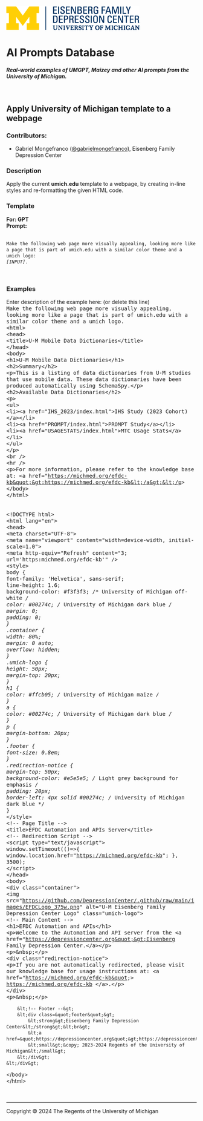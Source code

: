![Depression Center Logo](https://github.com/DepressionCenter/.github/blob/main/images/EFDCLogo_375w.png "depressioncenter.org")


# **AI Prompts Database**
#### *__Real-world examples of UMGPT, Maizey and other AI prompts from the University of Michigan.__*

<br />

## Apply University of Michigan template to a webpage

### Contributors:
+ Gabriel Mongefranco ([@gabrielmongefranco](https://github.com/gabrielmongefranco)), Eisenberg Family Depression Center

### Description
Apply the current __umich.edu__ template to a webpage, by creating in-line styles and re-formatting the given HTML code.

### Template
**For: GPT**  <br />
**Prompt:**
<pre><code>
Make the following web page more visually appealing, looking more like a page that is part of umich.edu with a similar color theme and a umich logo:  
<var>[INPUT]</var>.
</code></pre>
<br />


### Examples

Enter description of the example here: (or delete this line)<br />
<kbd>
Make the following web page more visually appealing, looking more like a page that is part of umich.edu with a similar color theme and a umich logo.  
&lt;html&gt;  
&lt;head&gt;  
&lt;title&gt;U-M Mobile Data Dictionaries&lt;/title&gt;  
&lt;/head&gt;  
&lt;body&gt;  
&lt;h1&gt;U-M Mobile Data Dictionaries&lt;/h1&gt;  
&lt;h2&gt;Summary&lt;/h2&gt;  
&lt;p&gt;This is a listing of data dictionaries from U-M studies that use mobile data. These data dictionaries have been produced automatically using SchemaSpy.&lt;/p&gt;  
&lt;h2&gt;Available Data Dictionaries&lt;/h2&gt;  
&lt;p&gt;  
&lt;ul&gt;  
&lt;li&gt;&lt;a href=&quot;IHS_2023/index.html&quot;&gt;IHS Study (2023 Cohort)&lt;/a&gt;&lt;/li&gt;  
&lt;li&gt;&lt;a href=&quot;PROMPT/index.html&quot;&gt;PROMPT Study&lt;/a&gt;&lt;/li&gt;  
&lt;li&gt;&lt;a href=&quot;USAGESTATS/index.html&quot;&gt;MTC Usage Stats&lt;/a&gt;&lt;/li&gt;  
&lt;/ul&gt;  
&lt;/p&gt;  
&lt;br /&gt;  
&lt;hr /&gt;  
&lt;p&gt;For more information, please refer to the knowledge base at: &lt;a href=&quot;https://michmed.org/efdc-kb&quot;&gt;https://michmed.org/efdc-kb&lt;/a&gt;&lt;/p&gt;  
&lt;/body&gt;  
&lt;/html&gt;  
</kbd><br /><br />
<samp>
&lt;!DOCTYPE html&gt;  
&lt;html lang=&quot;en&quot;&gt;  
&lt;head&gt;  
    &lt;meta charset=&quot;UTF-8&quot;&gt;  
    &lt;meta name=&quot;viewport&quot; content=&quot;width=device-width, initial-scale=1.0&quot;&gt;  
	&lt;meta http-equiv=&quot;Refresh&quot; content=&quot;3; url='https:michmed.org/efdc-kb'&quot; /&gt;  
    &lt;style&gt;  
        body {  
            font-family: 'Helvetica', sans-serif;  
            line-height: 1.6;  
            background-color: #f3f3f3; /* University of Michigan off-white */  
            color: #00274c; /* University of Michigan dark blue */  
            margin: 0;  
            padding: 0;  
        }  
        .container {  
            width: 80%;  
            margin: 0 auto;  
            overflow: hidden;  
        }  
        .umich-logo {  
            height: 50px;  
            margin-top: 20px;  
        }  
        h1 {  
            color: #ffcb05; /* University of Michigan maize */  
        }  
        a {  
            color: #00274c; /* University of Michigan dark blue */  
        }  
        p {  
            margin-bottom: 20px;  
        }  
        .footer {  
            font-size: 0.8em;  
        }  
        .redirection-notice {  
            margin-top: 50px;  
            background-color: #e5e5e5; /* Light grey background for emphasis */  
            padding: 20px;  
            border-left: 4px solid #00274c; /* University of Michigan dark blue */  
        }  
    &lt;/style&gt;  
    &lt;!-- Page Title --&gt;  
    &lt;title&gt;EFDC Automation and APIs Server&lt;/title&gt;  
    &lt;!-- Redirection Script --&gt;  
    &lt;script type=&quot;text/javascript&quot;&gt;  
        window.setTimeout(()=&gt;{ window.location.href=&quot;https://michmed.org/efdc-kb&quot;; }, 3500);  
    &lt;/script&gt;  
&lt;/head&gt;  
&lt;body&gt;  
    &lt;div class=&quot;container&quot;&gt;  
        &lt;img src=&quot;https://github.com/DepressionCenter/.github/raw/main/images/EFDCLogo_375w.png&quot; alt=&quot;U-M Eisenberg Family Depression Center Logo&quot; class=&quot;umich-logo&quot;&gt;  
        &lt;!-- Main Content --&gt;  
        &lt;h1&gt;EFDC Automation and APIs&lt;/h1&gt;  
        &lt;p&gt;Welcome to the Automation and API server from the &lt;a href=&quot;https://depressioncenter.org&quot;&gt;Eisenberg Family Depression Center.&lt;/a&gt;&lt;/p&gt;  
		&lt;p&gt;&amp;nbsp;&lt;/p&gt;  
        &lt;div class=&quot;redirection-notice&quot;&gt;  
            &lt;p&gt;If you are not automatically redirected, please visit our knowledge base for usage instructions at: &lt;a href=&quot;https://michmed.org/efdc-kb&quot;&gt; https://michmed.org/efdc-kb &lt;/a&gt;.&lt;/p&gt;  
        &lt;/div&gt;  
		&lt;p&gt;&amp;nbsp;&lt;/p&gt;  

        &lt;!-- Footer --&gt;  
        &lt;div class=&quot;footer&quot;&gt;  
            &lt;strong&gt;Eisenberg Family Depression Center&lt;/strong&gt;&lt;br&gt;  
            &lt;a href=&quot;https://depressioncenter.org&quot;&gt;https://depressioncenter.org&lt;/a&gt;&lt;br&gt;  
            &lt;small&gt;&copy; 2023-2024 Regents of the University of Michigan&lt;/small&gt;  
        &lt;/div&gt;  
    &lt;/div&gt;  
&lt;/body&gt;  
&lt;/html&gt;  
</samp><br /><br />

----

Copyright © 2024 The Regents of the University of Michigan
